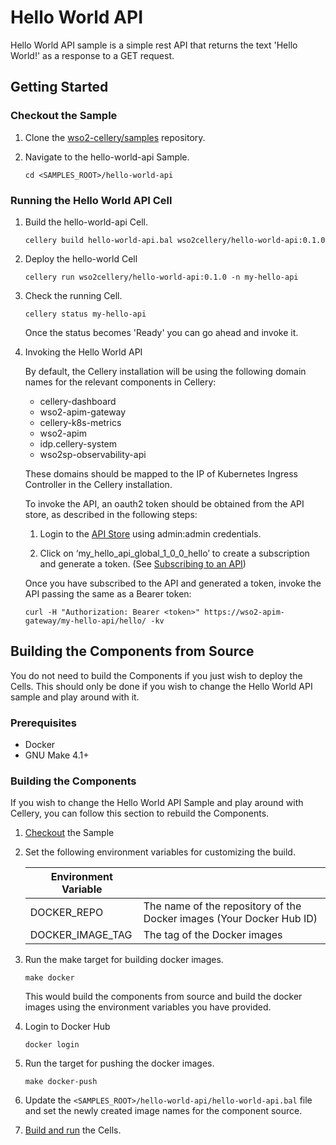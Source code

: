 Hello World API
===============

Hello World API sample is a simple rest API that returns the text 'Hello World!' as a response to a GET request.

## Getting Started

### Checkout the Sample

1. Clone the [wso2-cellery/samples](https://github.com/wso2-cellery/samples) repository.

2. Navigate to the hello-world-api Sample.
   ```
   cd <SAMPLES_ROOT>/hello-world-api
   ```

### Running the Hello World API Cell

1. Build the hello-world-api Cell.
   ```
   cellery build hello-world-api.bal wso2cellery/hello-world-api:0.1.0
   ```
2. Deploy the hello-world Cell
   ```
   cellery run wso2cellery/hello-world-api:0.1.0 -n my-hello-api
   ```
3. Check the running Cell. 
   ```
   cellery status my-hello-api
   ```
   Once the status becomes 'Ready' you can go ahead and invoke it. 
   
4. Invoking the Hello World API

    By default, the Cellery installation will be using the following domain names for the relevant components in Cellery: 
    * cellery-dashboard
    * wso2-apim-gateway
    * cellery-k8s-metrics
    * wso2-apim
    * idp.cellery-system
    * wso2sp-observability-api
    
    These domains should be mapped to the IP of Kubernetes Ingress Controller in the Cellery installation.   
    
    To invoke the API, an oauth2 token should be obtained from the API store, as described in the following steps:
    
    1. Login to the [API Store](https://wso2-apim/store/) using admin:admin credentials.
    
    2. Click on ‘my_hello_api_global_1_0_0_hello’ to create a subscription and generate a token. 
       (See  [Subscribing to an API](https://docs.wso2.com/display/AM260/Subscribe+to+an+API))
       
    Once you have subscribed to the API and generated a token, invoke the API passing the same as a Bearer token:
    ```
    curl -H "Authorization: Bearer <token>" https://wso2-apim-gateway/my-hello-api/hello/ -kv
    ```

## Building the Components from Source

You do not need to build the Components if you just wish to deploy the Cells. This should only be done if you wish to change the Hello World API sample and play around with it.

### Prerequisites

* Docker
* GNU Make 4.1+

### Building the Components

If you wish to change the Hello World API Sample and play around with Cellery, you can follow this section to rebuild the Components.

1. [Checkout](#checkout-the-sample) the Sample
2. Set the following environment variables for customizing the build.

   | Environment Variable  |                                                                       |
   |-----------------------|-----------------------------------------------------------------------|
   | DOCKER_REPO           | The name of the repository of the Docker images (Your Docker Hub ID)  |
   | DOCKER_IMAGE_TAG      | The tag of the Docker images                                          |

3. Run the make target for building docker images.
   ```
   make docker
   ```
   This would build the components from source and build the docker images using the environment variables you have provided.
4. Login to Docker Hub
   ```
   docker login
   ```
5. Run the target for pushing the docker images.
   ```
   make docker-push
   ```
6. Update the `<SAMPLES_ROOT>/hello-world-api/hello-world-api.bal` file and set the newly created image names for the component source.
7. [Build and run](#getting-started) the Cells.
